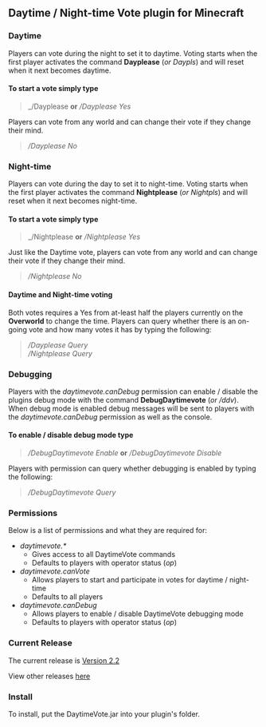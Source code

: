 ## Daytime / Night-time Vote plugin for Minecraft

### Daytime
Players can vote during the night to set it to daytime.
Voting starts when the first player activates the command **Dayplease** (_or Daypls_) and will reset when it next becomes daytime.
#### To start a vote simply type
> _/Dayplease **or** _/Dayplease Yes_

Players can vote from any world and can change their vote if they change their mind.
> _/Dayplease No_

### Night-time
Players can vote during the day to set it to night-time.
Voting starts when the first player activates the command **Nightplease** (_or Nightpls_) and will reset when it next becomes night-time.
#### To start a vote simply type
> _/Nightplease **or** _/Nightplease Yes_

Just like the Daytime vote, players can vote from any world and can change their vote if they change their mind.
> _/Nightplease No_

#### Daytime and Night-time voting
Both votes requires a Yes from at-least half the players currently on the **Overworld** to change the time.
Players can query whether there is an on-going vote and how many votes it has by typing the following:
> _/Dayplease Query_
<br/>_/Nightplease Query_


### Debugging
Players with the _daytimevote.canDebug_ permission can enable / disable the plugins debug mode with the command **DebugDaytimevote** (_or /ddv_).
When debug mode is enabled debug messages will be sent to players with the _daytimevote.canDebug_ permission as well as the console.
#### To enable / disable debug mode type
> _/DebugDaytimevote Enable_ **or** _/DebugDaytimevote Disable_

Players with permission can query whether debugging is enabled by typing the following:
> _/DebugDaytimevote Query_

### Permissions
Below is a list of permissions and what they are required for:
- _daytimevote.*_
  - Gives access to all DaytimeVote commands
  - Defaults to players with operator status (_op_)
- _daytimevote.canVote_
  - Allows players to start and participate in votes for daytime / night-time
  - Defaults to all players
- _daytimevote.canDebug_
  - Allows players to enable / disable DaytimeVote debugging mode
  - Defaults to players with operator status (_op_)

### Current Release
The current release is [Version 2.2](https://github.com/Scorpio1331/MC.DaytimeVote/releases/latest)

View other releases [here](https://github.com/Scorpio1331/MC.DaytimeVote/releases)

### Install
To install, put the DaytimeVote.jar into your plugin's folder.
